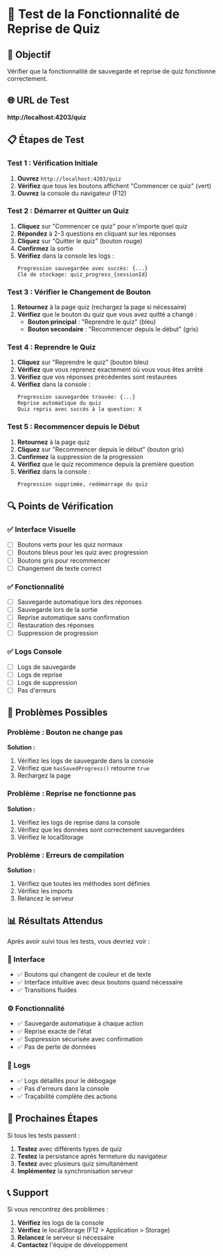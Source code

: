 # 🧪 Test de la Fonctionnalité de Reprise de Quiz

## 🎯 Objectif
Vérifier que la fonctionnalité de sauvegarde et reprise de quiz fonctionne correctement.

## 🌐 URL de Test
**http://localhost:4203/quiz**

## 📋 Étapes de Test

### **Test 1 : Vérification Initiale**
1. **Ouvrez** `http://localhost:4203/quiz`
2. **Vérifiez** que tous les boutons affichent "Commencer ce quiz" (vert)
3. **Ouvrez** la console du navigateur (F12)

### **Test 2 : Démarrer et Quitter un Quiz**
1. **Cliquez** sur "Commencer ce quiz" pour n'importe quel quiz
2. **Répondez** à 2-3 questions en cliquant sur les réponses
3. **Cliquez** sur "Quitter le quiz" (bouton rouge)
4. **Confirmez** la sortie
5. **Vérifiez** dans la console les logs :
   ```
   Progression sauvegardée avec succès: {...}
   Clé de stockage: quiz_progress_{sessionId}
   ```

### **Test 3 : Vérifier le Changement de Bouton**
1. **Retournez** à la page quiz (rechargez la page si nécessaire)
2. **Vérifiez** que le bouton du quiz que vous avez quitté a changé :
   - **Bouton principal** : "Reprendre le quiz" (bleu)
   - **Bouton secondaire** : "Recommencer depuis le début" (gris)

### **Test 4 : Reprendre le Quiz**
1. **Cliquez** sur "Reprendre le quiz" (bouton bleu)
2. **Vérifiez** que vous reprenez exactement où vous vous êtes arrêté
3. **Vérifiez** que vos réponses précédentes sont restaurées
4. **Vérifiez** dans la console :
   ```
   Progression sauvegardée trouvée: {...}
   Reprise automatique du quiz
   Quiz repris avec succès à la question: X
   ```

### **Test 5 : Recommencer depuis le Début**
1. **Retournez** à la page quiz
2. **Cliquez** sur "Recommencer depuis le début" (bouton gris)
3. **Confirmez** la suppression de la progression
4. **Vérifiez** que le quiz recommence depuis la première question
5. **Vérifiez** dans la console :
   ```
   Progression supprimée, redémarrage du quiz
   ```

## 🔍 Points de Vérification

### **✅ Interface Visuelle**
- [ ] Boutons verts pour les quiz normaux
- [ ] Boutons bleus pour les quiz avec progression
- [ ] Boutons gris pour recommencer
- [ ] Changement de texte correct

### **✅ Fonctionnalité**
- [ ] Sauvegarde automatique lors des réponses
- [ ] Sauvegarde lors de la sortie
- [ ] Reprise automatique sans confirmation
- [ ] Restauration des réponses
- [ ] Suppression de progression

### **✅ Logs Console**
- [ ] Logs de sauvegarde
- [ ] Logs de reprise
- [ ] Logs de suppression
- [ ] Pas d'erreurs

## 🐛 Problèmes Possibles

### **Problème : Bouton ne change pas**
**Solution :**
1. Vérifiez les logs de sauvegarde dans la console
2. Vérifiez que `hasSavedProgress()` retourne `true`
3. Rechargez la page

### **Problème : Reprise ne fonctionne pas**
**Solution :**
1. Vérifiez les logs de reprise dans la console
2. Vérifiez que les données sont correctement sauvegardées
3. Vérifiez le localStorage

### **Problème : Erreurs de compilation**
**Solution :**
1. Vérifiez que toutes les méthodes sont définies
2. Vérifiez les imports
3. Relancez le serveur

## 📊 Résultats Attendus

Après avoir suivi tous les tests, vous devriez voir :

### **🎨 Interface**
- ✅ Boutons qui changent de couleur et de texte
- ✅ Interface intuitive avec deux boutons quand nécessaire
- ✅ Transitions fluides

### **⚙️ Fonctionnalité**
- ✅ Sauvegarde automatique à chaque action
- ✅ Reprise exacte de l'état
- ✅ Suppression sécurisée avec confirmation
- ✅ Pas de perte de données

### **📝 Logs**
- ✅ Logs détaillés pour le débogage
- ✅ Pas d'erreurs dans la console
- ✅ Traçabilité complète des actions

## 🚀 Prochaines Étapes

Si tous les tests passent :
1. **Testez** avec différents types de quiz
2. **Testez** la persistance après fermeture du navigateur
3. **Testez** avec plusieurs quiz simultanément
4. **Implémentez** la synchronisation serveur

## 📞 Support

Si vous rencontrez des problèmes :
1. **Vérifiez** les logs de la console
2. **Vérifiez** le localStorage (F12 > Application > Storage)
3. **Relancez** le serveur si nécessaire
4. **Contactez** l'équipe de développement

